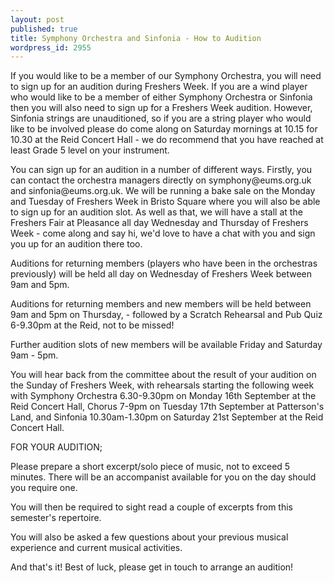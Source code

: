 ```yaml
---
layout: post
published: true
title: Symphony Orchestra and Sinfonia - How to Audition
wordpress_id: 2955
---
```


<p>If you would like to be a member of our Symphony Orchestra, you will need to sign up for an audition during Freshers Week. If you are a wind player who would like to be a member of either Symphony Orchestra or Sinfonia then you will also need to sign up for a Freshers Week audition.  However,  Sinfonia strings are unauditioned, so if you are a string player who would like to be involved please do come along on Saturday mornings at 10.15 for 10.30 at the Reid Concert Hall -  we do recommend that you have reached at least Grade 5 level on your instrument.</p>
<p>You can sign up for an audition in a number of different ways. Firstly, you can contact the orchestra managers directly on symphony@eums.org.uk and sinfonia@eums.org.uk. We will be running a bake sale on the Monday and Tuesday of Freshers Week in Bristo Square where you will also be able to sign up for an audition slot. As well as that, we will have a stall at the Freshers Fair at Pleasance all day Wednesday and Thursday of Freshers Week - come along and say hi, we'd love to have a chat with you and sign you up for an audition there too.</p>
<p>Auditions for returning members (players who have been in the orchestras previously) will be held all day on Wednesday of Freshers Week between 9am and 5pm.</p>
<p>Auditions for returning members and new members will be held between 9am and 5pm on Thursday, - followed by a Scratch Rehearsal and Pub Quiz 6-9.30pm at the Reid, not to be missed!</p>
<p>Further audition slots of new members will be available Friday and Saturday 9am - 5pm.</p>
<p>You will hear back from the committee about the result of your audition on the Sunday of Freshers Week, with rehearsals starting the following week with Symphony Orchestra 6.30-9.30pm on Monday 16th September at the Reid Concert Hall, Chorus 7-9pm on Tuesday 17th September at Patterson's Land, and Sinfonia 10.30am-1.30pm on Saturday 21st September at the Reid Concert Hall.</p>
<p>FOR YOUR AUDITION;</p>
<p>Please prepare a short excerpt/solo piece of music, not to exceed 5 minutes. There will be an accompanist available for you on the day should you require one.</p>
<p>You will then be required to sight read a couple of excerpts from this semester's repertoire.</p>
<p>You will also be asked a few questions about your previous musical experience and current musical activities.</p>
<p>And that's it! Best of luck, please get in touch to arrange an audition!</p>
